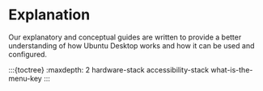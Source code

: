 # Explanation

Our explanatory and conceptual guides are written to provide a better understanding of how Ubuntu Desktop works and how it can be used and configured.

:::{toctree}
:maxdepth: 2
hardware-stack
accessibility-stack
what-is-the-menu-key
:::
